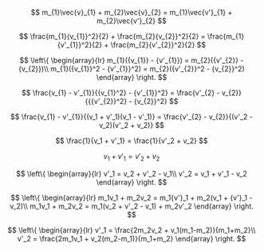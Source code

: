 $$ m_{1}\vec{v}_{1} + m_{2}\vec{v}_{2} = m_{1}\vec{v'}_{1} + m_{2}\vec{v'}_{2} $$

$$ \frac{m_{1}{v_{1}}^2}{2} + \frac{m_{2}{v_{2}}^2}{2} = \frac{m_{1}{v'_{1}}^2}{2} + \frac{m_{2}{v'_{2}}^2}{2} $$

$$ \left\{
\begin{array}{lr}
m_{1}({v_{1}} - {v'_{1}}) = m_{2}({v'_{2}} - {v_{2}})\\
m_{1}({v_{1}}^2 - {v'_{1}}^2) = m_{2}({v'_{2}}^2 - {v_{2}}^2)
\end{array}
\right. $$

$$ \frac{v_{1} - v'_{1}}{{v_{1}^2} - {v'_{1}}^2} = \frac{v'_{2} - v_{2}}{{{v'_{2}}^2} - {v_{2}}^2} $$

$$ \frac{v_{1} - v'_{1}}{(v_1 + v'_1)(v_1 - v'_1)} = \frac{v'_{2} - v_{2}}{(v'_2 - v_2)(v'_2 + v_2)} $$

$$ \frac{1}{v_1 + v'_1} = \frac{1}{v'_2 + v_2} $$

$$ v_1 + v'_1 = v'_2 + v_2 $$

$$ \left\{
\begin{array}{lr}
v'_1 = v_2 + v'_2 - v_1\\
v'_2 = v_1 + v'_1 - v_2
\end{array}
\right. $$

$$ \left\{
\begin{array}{lr}
m_1v_1 + m_2v_2 = m_1{v'}_1 + m_2(v_1 + {v'}_1 - v_2)\\
m_1v_1 + m_2v_2 = m_1(v_2 + v'_2 - v_1) + m_2v'_2
\end{array}
\right. $$

$$ \left\{
\begin{array}{lr}
v'_1 = \frac{2m_2v_2 + v_1(m_1-m_2)}{m_1+m_2}\\
v'_2 = \frac{2m_1v_1 + v_2(m_2-m_1)}{m_1+m_2}
\end{array}
\right. $$
